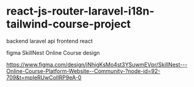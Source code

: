 ﻿# react-js-router-laravel-i18n-tailwind-course-project

 backend laravel api
 frontend react

figma SkillNest Online Course design

https://www.figma.com/design/jNhigKsMo4st3YSuwmEVpr/SkillNest---Online-Course-Platform-Website--Community-?node-id=92-709&t=mpIeRUwCoIIRP9eA-0
